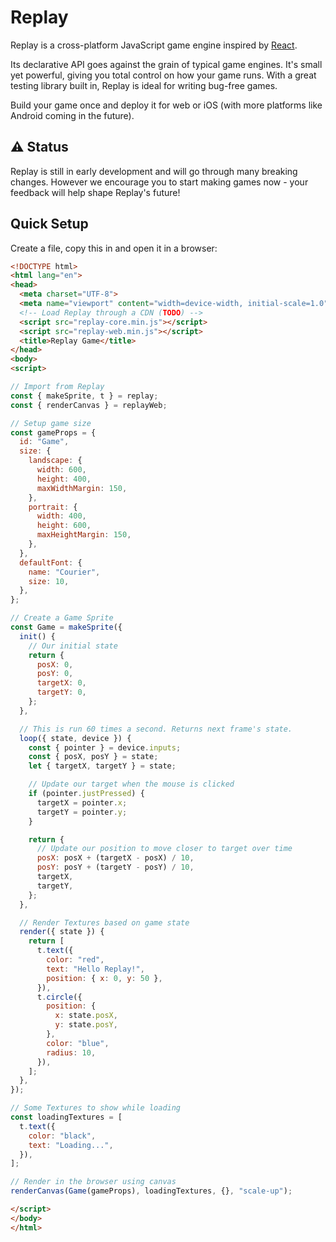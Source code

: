 # Replay

Replay is a cross-platform JavaScript game engine inspired by
[React](https://reactjs.org/).

Its declarative API goes against the grain of typical game engines. It's small
yet powerful, giving you total control on how your game runs. With a great
testing library built in, Replay is ideal for writing bug-free games.

Build your game once and deploy it for web or iOS (with more platforms like
Android coming in the future).

## ⚠️ Status

Replay is still in early development and will go through many breaking changes.
However we encourage you to start making games now - your feedback will help
shape Replay's future!

## Quick Setup

Create a file, copy this in and open it in a browser:

```html title="index.html"
<!DOCTYPE html>
<html lang="en">
<head>
  <meta charset="UTF-8">
  <meta name="viewport" content="width=device-width, initial-scale=1.0">
  <!-- Load Replay through a CDN (TODO) -->
  <script src="replay-core.min.js"></script>
  <script src="replay-web.min.js"></script>
  <title>Replay Game</title>
</head>
<body>
<script>

// Import from Replay
const { makeSprite, t } = replay;
const { renderCanvas } = replayWeb;

// Setup game size
const gameProps = {
  id: "Game",
  size: {
    landscape: {
      width: 600,
      height: 400,
      maxWidthMargin: 150,
    },
    portrait: {
      width: 400,
      height: 600,
      maxHeightMargin: 150,
    },
  },
  defaultFont: {
    name: "Courier",
    size: 10,
  },
};

// Create a Game Sprite
const Game = makeSprite({
  init() {
    // Our initial state
    return {
      posX: 0,
      posY: 0,
      targetX: 0,
      targetY: 0,
    };
  },

  // This is run 60 times a second. Returns next frame's state.
  loop({ state, device }) {
    const { pointer } = device.inputs;
    const { posX, posY } = state;
    let { targetX, targetY } = state;

    // Update our target when the mouse is clicked
    if (pointer.justPressed) {
      targetX = pointer.x;
      targetY = pointer.y;
    }

    return {
      // Update our position to move closer to target over time
      posX: posX + (targetX - posX) / 10,
      posY: posY + (targetY - posY) / 10,
      targetX,
      targetY,
    };
  },

  // Render Textures based on game state
  render({ state }) {
    return [
      t.text({
        color: "red",
        text: "Hello Replay!",
        position: { x: 0, y: 50 },
      }),
      t.circle({
        position: {
          x: state.posX,
          y: state.posY,
        },
        color: "blue",
        radius: 10,
      }),
    ];
  },
});

// Some Textures to show while loading
const loadingTextures = [
  t.text({
    color: "black",
    text: "Loading...",
  }),
];

// Render in the browser using canvas
renderCanvas(Game(gameProps), loadingTextures, {}, "scale-up");

</script>
</body>
</html>
```
